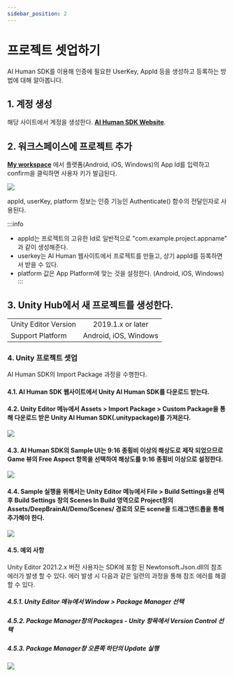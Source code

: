 ```yaml
---
sidebar_position: 2
---
```


# 프로젝트 셋업하기

AI Human SDK를 이용해 인증에 필요한 UserKey, AppId 등을 생성하고 등록하는 방법에 대해 알아봅니다.

## 1. 계정 생성

해당 사이트에서 계정을 생성한다. **[AI Human SDK Website](https://aihuman.aistudios.com)**.

## 2. 워크스페이스에 프로젝트 추가

**[My workspace](https://aihuman.aistudios.com/aihuman/sdk)** 에서 플랫폼(Android, iOS, Windows)의 App Id를 입력하고 confirm을 클릭하면 사용자 키가 발급된다.

<img src="/img/aihuman/unity/SDK_WebPage_UserKey.png" />

appId, userKey, platform 정보는 인증 기능인 Authenticate() 함수의 전달인자로 사용된다.

:::info

- appId는 프로젝트의 고유한 Id로 일반적으로 "com.example.project.appname" 과 같이 생성해준다.
- userkey는 AI Human 웹사이트에서 프로젝트를 만들고, 상기 appId를 등록하면서 받을 수 있다.
- platform 값은 App Platform에 맞는 것을 설정한다. (Android, iOS, Windows)
  :::

## 3. Unity Hub에서 새 프로젝트를 생성한다.

<table>
	<tr>
		<td>Unity Editor Version</td>
		<td align="center">2019.1.x or later</td>		
	</tr>
	<tr>
		<td>Support Platform</td>
		<td align="center">Android, iOS, Windows</td>
	</tr>
</table>

### 4. Unity 프로젝트 셋업

AI Human SDK의 Import Package 과정을 수행한다.

#### 4.1. AI Human SDK 웹사이트에서 Unity AI Human SDK를 다운로드 받는다.

#### 4.2. Unity Editor 메뉴에서 Assets > Import Package > Custom Package을 통해 다운로드 받은 Unity AI Human SDK(.unitypackage)를 가져온다.

<img src="/img/aihuman/unity/import_package.png" />

#### 4.3. AI Human SDK의 Sample UI는 9:16 종횡비 이상의 해상도로 제작 되었으므로 Game 뷰의 Free Aspect 항목을 선택하여 해상도를 9:16 종횡비 이상으로 설정한다.

<img src="/img/aihuman/unity/aspect.png" />

#### 4.4. Sample 실행을 위해서는 Unity Editor 메뉴에서 File > Build Settings을 선택 후 Build Settings 창의 Scenes In Build 영역으로 Project창의 Assets/DeepBrainAI/Demo/Scenes/ 경로의 모든 scene을 드래그앤드롭을 통해 추가해야 한다.

<img src="/img/aihuman/unity/build_setting.png" />

#### 4.5. 예외 사항

Unity Editor 2021.2.x 버전 사용자는 SDK에 포함 된 Newtonsoft.Json.dll의 참조 에러가 발생 할 수 있다. 에러 발생 시 다음과 같은 일련의 과정을 통해 참조 에러를 해결 할 수 있다.

##### 4.5.1. Unity Editor 메뉴에서 Window > Package Manager 선택

##### 4.5.2. Package Manager창의 Packages - Unity 항목에서 Version Control 선택

##### 4.5.3. Package Manager창 오른쪽 하단의 Update 실행

<img src="/img/aihuman/unity/Newtonsoft_Json.png" />
